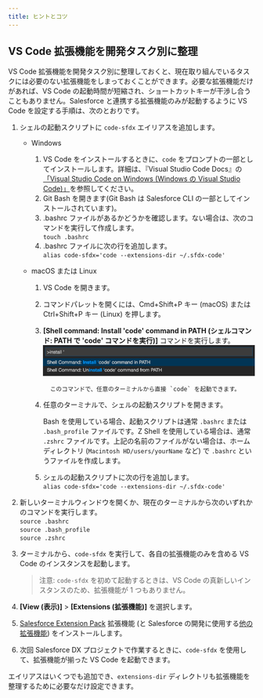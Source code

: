 ```yaml
---
title: ヒントとコツ
---
```


## VS Code 拡張機能を開発タスク別に整理

VS Code 拡張機能を開発タスク別に整理しておくと、現在取り組んでいるタスクには必要のない拡張機能をしまっておくことができます。必要な拡張機能だけがあれば、VS Code の起動時間が短縮され、ショートカットキーが干渉し合うこともありません。Salesforce と連携する拡張機能のみが起動するように VS Code を設定する手順は、次のとおりです。

1.  シェルの起動スクリプトに `code-sfdx` エイリアスを追加します。

    - Windows

      1. VS Code をインストールするときに、`code` をプロンプトの一部としてインストールします。詳細は、『Visual Studio Code Docs』の[「Visual Studio Code on Windows \(Windows の Visual Studio Code\)」](https://code.visualstudio.com/docs/setup/windows#_installation)を参照してください。
      1. Git Bash を開きます\(Git Bash は Salesforce CLI の一部としてインストールされています\)。
      1. .bashrc ファイルがあるかどうかを確認します。ない場合は、次のコマンドを実行して作成します。  
         `touch .bashrc`
      1. .bashrc ファイルに次の行を追加します。  
         `alias code-sfdx='code --extensions-dir ~/.sfdx-code'`

    - macOS または Linux

      1.  VS Code を開きます。
      1.  コマンドパレットを開くには、Cmd+Shift+P キー \(macOS\) または Ctrl+Shift+P キー \(Linux\) を押します。
      1.  **[Shell command: Install 'code' command in PATH \(シェルコマンド: PATH で 'code' コマンドを実行\)]** コマンドを実行します。
          ![コマンドパレットから [Shell command: Install 'code' command in PATH (シェルコマンド: PATH で 'code' コマンドを実行)] を選択](../../images/invoke_shell_command.png)

                このコマンドで、任意のターミナルから直接 `code` を起動できます。

      1.  任意のターミナルで、シェルの起動スクリプトを開きます。

          Bash を使用している場合、起動スクリプトは通常 `.bashrc` または `.bash_profile` ファイルです。Z Shell を使用している場合は、通常 `.zshrc` ファイルです。上記の名前のファイルがない場合は、ホームディレクトリ \(`Macintosh HD/users/yourName` など\) で `.bashrc` というファイルを作成します。

      1.  シェルの起動スクリプトに次の行を追加します。  
          `alias code-sfdx='code --extensions-dir ~/.sfdx-code'`

1.  新しいターミナルウィンドウを開くか、現在のターミナルから次のいずれかのコマンドを実行します。  
    `source .bashrc`  
    `source .bash_profile`  
    `source .zshrc`

1.  ターミナルから、`code-sfdx` を実行して、各自の拡張機能のみを含める VS Code のインスタンスを起動します。

    > 注意: `code-sfdx` を初めて起動するときは、VS Code の真新しいインスタンスのため、拡張機能が 1 つもありません。

1.  **[View \(表示\)]** > **[Extensions \(拡張機能\)]** を選択します。

1.  [Salesforce Extension Pack](https://marketplace.visualstudio.com/items?itemName=salesforce.salesforcedx-vscode) 拡張機能 \(と Salesforce の開発に使用する[他の拡張機能](recommended-extensions)\) をインストールします。

1.  次回 Salesforce DX プロジェクトで作業するときに、`code-sfdx` を使用して、拡張機能が揃った VS Code を起動できます。

エイリアスはいくつでも追加でき、`extensions-dir` ディレクトリも拡張機能を整理するために必要なだけ設定できます。
